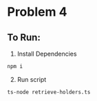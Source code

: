 # Problem 4

## To Run:

1. Install Dependencies
```bash
npm i
```

2. Run script
```bash
ts-node retrieve-holders.ts
```